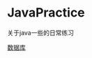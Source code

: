 # JavaPractice
关于java一些的日常练习


[数据库](./https://github.com/ZHoodLum/JavaPractice/blob/master/%E6%95%B0%E6%8D%AE%E5%BA%93.md)
